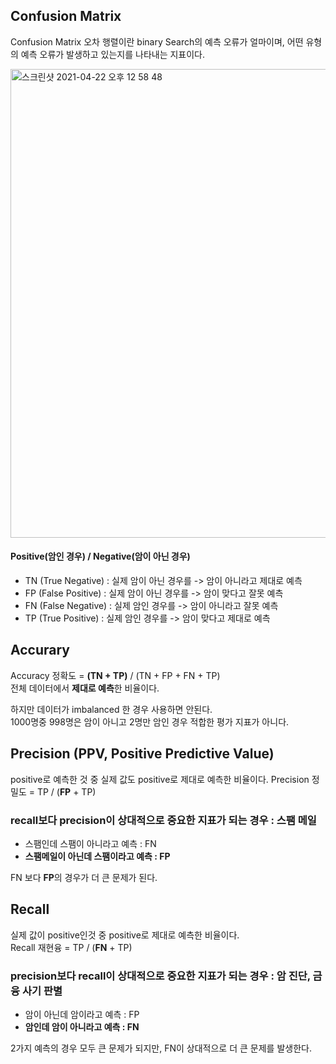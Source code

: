 <h2>Confusion Matrix</h2>

Confusion Matrix 오차 행렬이란 binary Search의 예측 오류가 얼마이며, 어떤 유형의 예측 오류가 발생하고 있는지를 나타내는 지표이다.

<img width="750" alt="스크린샷 2021-04-22 오후 12 58 48" src="https://user-images.githubusercontent.com/54436228/115658601-09bf5500-a374-11eb-80e0-ec5185cb2319.png">

<h4>Positive(암인 경우) / Negative(암이 아닌 경우)</h4>

- TN (True Negative) : 실제 암이 아닌 경우를 -> 암이 아니라고 제대로 예측 
- FP (False Positive) : 실제 암이 아닌 경우를 -> 암이 맞다고 잘못 예측
- FN (False Negative) : 실제 암인 경우를 -> 암이 아니라고 잘못 예측 
- TP (True Positive) : 실제 암인 경우를 -> 암이 맞다고 제대로 예측

<h2>Accurary</h2>

Accuracy 정확도 = **(TN + TP)** / (TN + FP + FN + TP)<br>
전체 데이터에서 **제대로 예측**한 비율이다.

하지만 데이터가 imbalanced 한 경우 사용하면 안된다.<br>
1000명중 998명은 암이 아니고 2명만 암인 경우 적합한 평가 지표가 아니다.<br>


<h2>Precision (PPV, Positive Predictive Value)</h2>

positive로 예측한 것 중 실제 값도 positive로 제대로 예측한 비율이다.
Precision 정밀도 = TP / (**FP** + TP)<br>

<h3>recall보다 precision이 상대적으로 중요한 지표가 되는 경우 : 스팸 메일</h3>

- 스팸인데 스팸이 아니라고 예측 : FN
- **스팸메일이 아닌데 스팸이라고 예측 : FP** 

FN 보다 **FP**의 경우가 더 큰 문제가 된다.<br>

<h2>Recall</h2>

실제 값이 positive인것 중 positive로 제대로 예측한 비율이다.<br>
Recall 재현융 = TP / (**FN** + TP)<br>

<h3>precision보다 recall이 상대적으로 중요한 지표가 되는 경우 : 암 진단, 금융 사기 판별</h3>

- 암이 아닌데 암이라고 예측 : FP
- **암인데 암이 아니라고 예측 : FN**

2가지 예측의 경우 모두 큰 문제가 되지만, FN이 상대적으로 더 큰 문제를 발생한다.<br>
